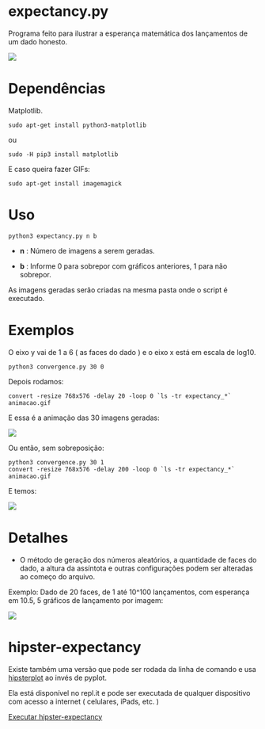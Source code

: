 # expectancy.py

Programa feito para ilustrar a esperança matemática dos lançamentos de um dado honesto.

![](https://i.imgur.com/JkV1asn.gif)

# Dependências

Matplotlib.

    sudo apt-get install python3-matplotlib

ou

    sudo -H pip3 install matplotlib

E caso queira fazer GIFs:

    sudo apt-get install imagemagick

# Uso

    python3 expectancy.py n b

* **n** : Número de imagens a serem geradas.

* **b** : Informe 0 para sobrepor com gráficos anteriores, 1 para não sobrepor.

As imagens geradas serão criadas na mesma pasta onde o script é executado. 

# Exemplos

O eixo y vai de 1 a 6 ( as faces do dado ) e o eixo x está em escala de log10.

    python3 convergence.py 30 0

Depois rodamos:

    convert -resize 768x576 -delay 20 -loop 0 `ls -tr expectancy_*` animacao.gif

E essa é a animação das 30 imagens geradas:

![](https://i.imgur.com/yhlNqzh.gif)

Ou então, sem sobreposição:

    python3 convergence.py 30 1
    convert -resize 768x576 -delay 200 -loop 0 `ls -tr expectancy_*` animacao.gif

E temos:

![](https://i.imgur.com/JkV1asn.gif)

# Detalhes

* O método de geração dos números aleatórios, a quantidade de faces do dado, a altura da assíntota e outras configurações podem ser alteradas ao começo do arquivo.

Exemplo: Dado de 20 faces, de 1 até 10^100 lançamentos, com esperança em 10.5, 5 gráficos de lançamento por imagem:

![](https://i.imgur.com/F4Odjt6.png)

# hipster-expectancy

Existe também uma versão que pode ser rodada da linha de comando e usa [hipsterplot](https://github.com/imh/hipsterplot) ao invés de pyplot.

Ela está disponível no repl.it e pode ser executada de qualquer dispositivo com acesso a internet ( celulares, iPads, etc. )

[Executar hipster-expectancy](https://repl.it/@ruanchaves/hispter-expectancy)
